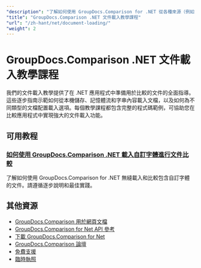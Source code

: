 ```yaml
---
"description": "了解如何使用 GroupDocs.Comparison for .NET 從各種來源（例如文件路徑、流和字串）載入文件。"
"title": "GroupDocs.Comparison .NET 文件載入教學課程"
"url": "/zh-hant/net/document-loading/"
"weight": 2
---
```


# GroupDocs.Comparison .NET 文件載入教學課程

我們的文件載入教學提供了在 .NET 應用程式中準備用於比較的文件的全面指導。這些逐步指南示範如何從本機儲存、記憶體流和字串內容載入文檔，以及如何為不同類型的文檔配置載入選項。每個教學課程都包含完整的程式碼範例，可協助您在比較應用程式中實現強大的文件載入功能。

## 可用教程

### [如何使用 GroupDocs.Comparison .NET 載入自訂字體進行文件比較](./load-custom-fonts-document-comparison-groupdocs-net/)
了解如何使用 GroupDocs.Comparison for .NET 無縫載入和比較包含自訂字體的文件。請遵循逐步說明和最佳實踐。

## 其他資源

- [GroupDocs.Comparison 用於網頁文檔](https://docs.groupdocs.com/comparison/net/)
- [GroupDocs.Comparison for Net API 參考](https://reference.groupdocs.com/comparison/net/)
- [下載 GroupDocs.Comparison for Net](https://releases.groupdocs.com/comparison/net/)
- [GroupDocs.Comparison 論壇](https://forum.groupdocs.com/c/comparison)
- [免費支援](https://forum.groupdocs.com/)
- [臨時執照](https://purchase.groupdocs.com/temporary-license/)